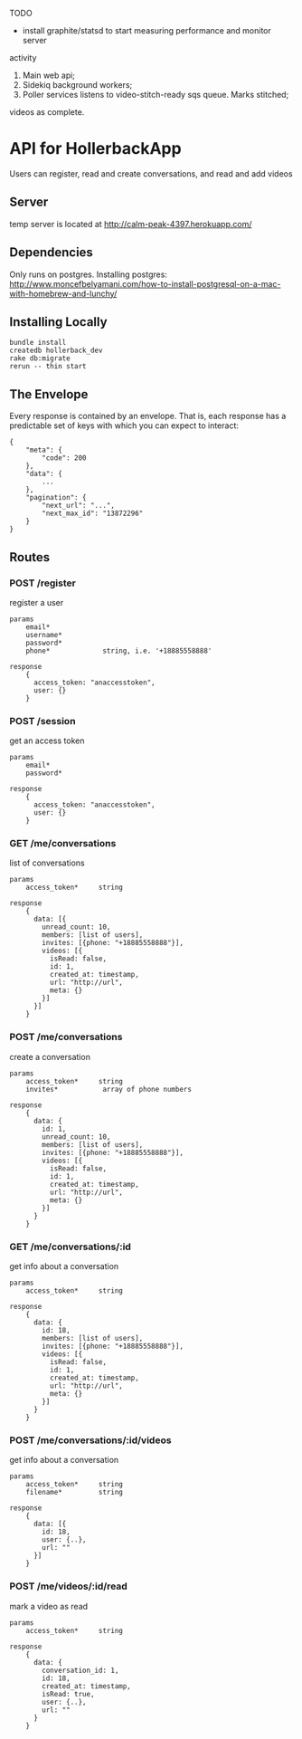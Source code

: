 TODO
- install graphite/statsd to start measuring performance and monitor server

activity

1. Main web api;
2. Sidekiq background workers;
3. Poller services listens to video-stitch-ready sqs queue. Marks stitched;

videos as complete.

API for HollerbackApp
=====================

Users can register, read and create conversations, and read and add videos


Server
------
temp server is located at http://calm-peak-4397.herokuapp.com/


Dependencies
------------
Only runs on postgres. Installing postgres:
http://www.moncefbelyamani.com/how-to-install-postgresql-on-a-mac-with-homebrew-and-lunchy/


Installing Locally
------------------

    bundle install
    createdb hollerback_dev
    rake db:migrate
    rerun -- thin start


The Envelope
------------
Every response is contained by an envelope. That is, each response has a predictable set of keys with which you can expect to interact:

    {
        "meta": {
            "code": 200
        },
        "data": {
            ...
        },
        "pagination": {
            "next_url": "...",
            "next_max_id": "13872296"
        }
    }


Routes
------

### POST /register
register a user

    params
        email*
        username*
        password*
        phone*             string, i.e. '+18885558888'

    response
        {
          access_token: "anaccesstoken",
          user: {}
        }

### POST /session
get an access token

    params
        email*
        password*

    response
        {
          access_token: "anaccesstoken",
          user: {}
        }

### GET /me/conversations
list of conversations

    params
        access_token*     string

    response
        {
          data: [{
            unread_count: 10,
            members: [list of users],
            invites: [{phone: "+18885558888"}],
            videos: [{
              isRead: false,
              id: 1,
              created_at: timestamp,
              url: "http://url",
              meta: {}
            }]
          }]
        }

### POST /me/conversations
create a conversation

    params
        access_token*     string
        invites*           array of phone numbers

    response
        {
          data: {
            id: 1,
            unread_count: 10,
            members: [list of users],
            invites: [{phone: "+18885558888"}],
            videos: [{
              isRead: false,
              id: 1,
              created_at: timestamp,
              url: "http://url",
              meta: {}
            }]
          }
        }

### GET /me/conversations/:id
get info about a conversation

    params
        access_token*     string

    response
        {
          data: {
            id: 18,
            members: [list of users],
            invites: [{phone: "+18885558888"}],
            videos: [{
              isRead: false,
              id: 1,
              created_at: timestamp,
              url: "http://url",
              meta: {}
            }]
          }
        }

### POST /me/conversations/:id/videos
get info about a conversation

    params
        access_token*     string
        filename*         string

    response
        {
          data: [{
            id: 18,
            user: {..},
            url: ""
          }]
        }

### POST /me/videos/:id/read
mark a video as read

    params
        access_token*     string

    response
        {
          data: {
            conversation_id: 1,
            id: 18,
            created_at: timestamp,
            isRead: true,
            user: {..},
            url: ""
          }
        }
